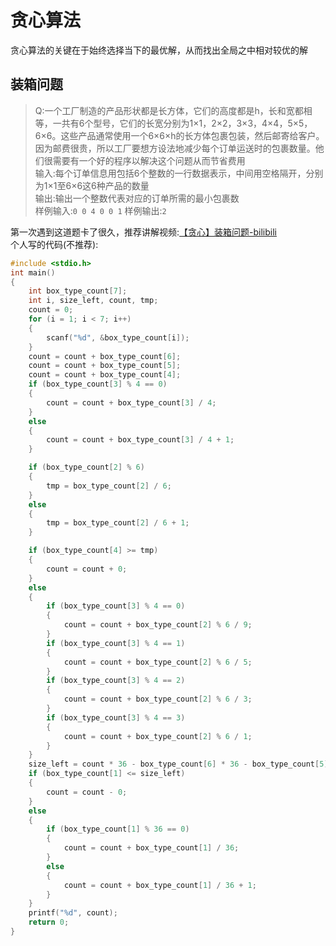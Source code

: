 # 贪心算法
贪心算法的关键在于始终选择当下的最优解，从而找出全局之中相对较优的解

## 装箱问题
> Q:一个工厂制造的产品形状都是长方体，它们的高度都是h，长和宽都相等，一共有6个型号，它们的长宽分别为1×1，2×2，3×3，4×4，5×5，6×6。这些产品通常使用一个6×6×h的长方体包裹包装，然后邮寄给客户。因为邮费很贵，所以工厂要想方设法地减少每个订单运送时的包裹数量。他们很需要有一个好的程序以解决这个问题从而节省费用<br>
> 输入:每个订单信息用包括6个整数的一行数据表示，中间用空格隔开，分别为1×1至6×6这6种产品的数量<br>
> 输出:输出一个整数代表对应的订单所需的最小包裹数<br>
> 样例输入:`0 0 4 0 0 1` 样例输出:`2`<br>

第一次遇到这道题卡了很久，推荐讲解视频:[【贪心】装箱问题-bilibili](https://www.bilibili.com/video/BV1MD4y1H7FU)<br>
个人写的代码(不推荐):

```c
#include <stdio.h>
int main()
{
    int box_type_count[7];
    int i, size_left, count, tmp;
    count = 0;
    for (i = 1; i < 7; i++)
    {
        scanf("%d", &box_type_count[i]);
    }
    count = count + box_type_count[6];
    count = count + box_type_count[5];
    count = count + box_type_count[4];
    if (box_type_count[3] % 4 == 0)
    {
        count = count + box_type_count[3] / 4;
    }
    else
    {
        count = count + box_type_count[3] / 4 + 1;
    }

    if (box_type_count[2] % 6)
    {
        tmp = box_type_count[2] / 6;
    }
    else
    {
        tmp = box_type_count[2] / 6 + 1;
    }

    if (box_type_count[4] >= tmp)
    {
        count = count + 0;
    }
    else
    {
        if (box_type_count[3] % 4 == 0)
        {
            count = count + box_type_count[2] % 6 / 9;
        }
        if (box_type_count[3] % 4 == 1)
        {
            count = count + box_type_count[2] % 6 / 5;
        }
        if (box_type_count[3] % 4 == 2)
        {
            count = count + box_type_count[2] % 6 / 3;
        }
        if (box_type_count[3] % 4 == 3)
        {
            count = count + box_type_count[2] % 6 / 1;
        }
    }
    size_left = count * 36 - box_type_count[6] * 36 - box_type_count[5] * 25 - box_type_count[4] * 16 - box_type_count[3] * 9 - box_type_count[2] * 4;
    if (box_type_count[1] <= size_left)
    {
        count = count - 0;
    }
    else
    {
        if (box_type_count[1] % 36 == 0)
        {
            count = count + box_type_count[1] / 36;
        }
        else
        {
            count = count + box_type_count[1] / 36 + 1;
        }
    }
    printf("%d", count);
    return 0;
}
```